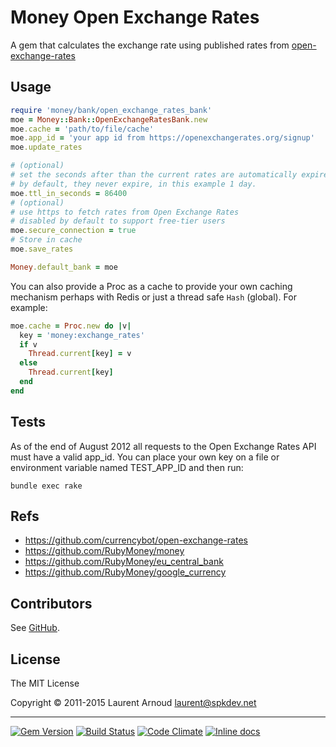 # Money Open Exchange Rates

A gem that calculates the exchange rate using published rates from
[open-exchange-rates](https://openexchangerates.org/)

## Usage

~~~ ruby
require 'money/bank/open_exchange_rates_bank'
moe = Money::Bank::OpenExchangeRatesBank.new
moe.cache = 'path/to/file/cache'
moe.app_id = 'your app id from https://openexchangerates.org/signup'
moe.update_rates

# (optional)
# set the seconds after than the current rates are automatically expired
# by default, they never expire, in this example 1 day.
moe.ttl_in_seconds = 86400
# (optional)
# use https to fetch rates from Open Exchange Rates
# disabled by default to support free-tier users
moe.secure_connection = true
# Store in cache
moe.save_rates

Money.default_bank = moe
~~~

You can also provide a Proc as a cache to provide your own caching mechanism
perhaps with Redis or just a thread safe `Hash` (global). For example:

~~~ ruby
moe.cache = Proc.new do |v|
  key = 'money:exchange_rates'
  if v
    Thread.current[key] = v
  else
    Thread.current[key]
  end
end
~~~

## Tests

As of the end of August 2012 all requests to the Open Exchange Rates API must
have a valid app_id. You can place your own key on a file or environment
variable named TEST_APP_ID and then run:

~~~
bundle exec rake
~~~

## Refs

* <https://github.com/currencybot/open-exchange-rates>
* <https://github.com/RubyMoney/money>
* <https://github.com/RubyMoney/eu_central_bank>
* <https://github.com/RubyMoney/google_currency>

## Contributors

See [GitHub](https://github.com/spk/money-open-exchange-rates/graphs/contributors).

## License

The MIT License

Copyright © 2011-2015 Laurent Arnoud <laurent@spkdev.net>

---
[![Gem Version](https://badge.fury.io/rb/money-open-exchange-rates.svg)](https://rubygems.org/gems/money-open-exchange-rates)
[![Build Status](https://secure.travis-ci.org/spk/money-open-exchange-rates.svg?branch=master)](https://travis-ci.org/spk/money-open-exchange-rates)
[![Code Climate](http://img.shields.io/codeclimate/github/spk/money-open-exchange-rates.svg)](https://codeclimate.com/github/spk/money-open-exchange-rates)
[![Inline docs](http://inch-ci.org/github/spk/money-open-exchange-rates.svg?branch=master)](http://inch-ci.org/github/spk/money-open-exchange-rates)
